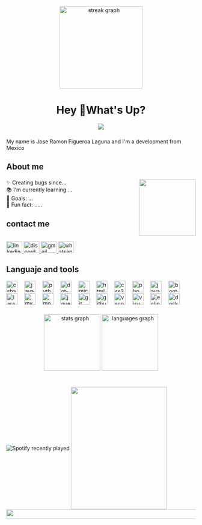 <div align="center">
  <img src="https://streak-stats.demolab.com?user=sonder10&locale=en&mode=daily&theme=shadow-blue&hide_border=false&border_radius=5&order=3" height="220" alt="streak graph"  />
  <!img src="https://github-profile-trophy.vercel.app?username=sonder10&theme=dark&column=-1&row=1&margin-w=8&margin-h=8&no-bg=false&no-frame=false&order=4" height="150" alt="trophy graph"  />
</div>


<h1 align="center">Hey 👋What's Up? </h1>
<div align="center">
  <img src="https://visitor-badge.laobi.icu/badge?page_id=sonder10.sonder10&"  />
</div>

###

<p align="left">My name is Jose Ramon Figueroa Laguna and I'm a development from Mexico</p>

###

<h2 align="left">About me  </p></h2>
<p align="left">✨ Creating bugs since... <img align="right" height="150"src="https://media.giphy.com/media/v1.Y2lkPWVjZjA1ZTQ3ZnU1OWU1a2tvOXlmaTh3YnFteDJneGVsMDMzNXBuNHoydWVkdzgxNiZlcD12MV9naWZzX3NlYXJjaCZjdD1n/25Itcrcuwkyq3ohubJ/giphy.gif" /><br>
  📚 I'm currently learning ...<br>
  🎯 Goals: ...<br>
  🎲 Fun fact: .....
 <p/>

<h2 align="left">contact me</h2>
<br clear="both">

<div align="left">

  <a href="https://www.linkedin.com/in/jose-ramon-figueroa-laguna-70769720b/">
  <img src="https://raw.githubusercontent.com/maurodesouza/profile-readme-generator/master/src/assets/icons/social/linkedin/default.svg" width="42" height="30" alt="linkedin logo"  link=google.com/>
  </a>
  
  <a href="https://discordapp.com/users/523706909400760321">
  <img src="https://raw.githubusercontent.com/maurodesouza/profile-readme-generator/master/src/assets/icons/social/discord/default.svg" width="42" height="30" alt="discord logo"  />
  </a>
  
  <a href="https://mail.google.com/mail/?view=cm&fs=1&to=Joss.10584@gmail.com" target="_blank">
  <img src="https://raw.githubusercontent.com/maurodesouza/profile-readme-generator/master/src/assets/icons/social/gmail/default.svg" width="42" height="30" alt="gmail logo"  />
  </a>
  
  <a href="https://wa.me/528136846159?text=Hola">
   <img src="https://raw.githubusercontent.com/maurodesouza/profile-readme-generator/master/src/assets/icons/social/whatsapp/default.svg" width="42" height="30" alt="whatsapp logo"  />
    </a>
</div>

###

<h2 align="left">Languaje and tools</h2>
<div align="left">
  <img src="https://skillicons.dev/icons?i=cs" height="30" alt="csharp logo"  />
  <img width="10" />
  <img src="https://cdn.jsdelivr.net/gh/devicons/devicon/icons/java/java-original.svg" height="30" alt="java logo"  />
  <img width="10" />
  <img src="https://cdn.jsdelivr.net/gh/devicons/devicon/icons/python/python-original.svg" height="30" alt="python logo"  />
  <img width="10" />
  <img src="https://skillicons.dev/icons?i=dotnet" height="30" alt="dot-net logo"  />
  <img width="10" />
  <img src="https://cdn.jsdelivr.net/gh/devicons/devicon/icons/microsoftsqlserver/microsoftsqlserver-plain.svg" height="30" alt="microsoftsqlserver logo"  />
  <img width="10" />
  <img src="https://skillicons.dev/icons?i=html" height="30" alt="html5 logo"  />
  <img width="10" />
  <img src="https://skillicons.dev/icons?i=css" height="30" alt="css3 logo"  />
  <img width="10" />
  <img src="https://cdn.jsdelivr.net/gh/devicons/devicon/icons/php/php-original.svg" height="30" alt="php logo"  />
  <img width="10" />
  <img src="https://cdn.simpleicons.org/javascript/F7DF1E" height="30" alt="javascript logo"  />
  <img width="10" />
  <img src="https://skillicons.dev/icons?i=bootstrap" height="30" alt="bootstrap logo"  />
  <img width="10" />
  <img src="https://cdn.jsdelivr.net/gh/devicons/devicon/icons/laravel/laravel-original.svg" height="30" alt="laravel logo"  />
  <img width="10" />
  <img src="https://cdn.jsdelivr.net/gh/devicons/devicon/icons/mysql/mysql-original.svg" height="30" alt="mysql logo"  />
  <img width="10" />
  <img src="https://skillicons.dev/icons?i=mongodb" height="30" alt="mongodb logo"  />
  <img width="10" />
  <img src="https://skillicons.dev/icons?i=jquery" height="30" alt="jquery logo"  />
  <img width="10" />
  <img src="https://skillicons.dev/icons?i=git" height="30" alt="git logo"  />
  <img width="10" />
  <img src="https://cdn.jsdelivr.net/gh/devicons/devicon/icons/github/github-original.svg" height="30" alt="github logo"  />
  <img width="10" />
  <img src="https://cdn.jsdelivr.net/gh/devicons/devicon/icons/vscode/vscode-original.svg" height="30" alt="vscode logo"  />
  <img width="10" />
  <img src="https://cdn.jsdelivr.net/gh/devicons/devicon/icons/visualstudio/visualstudio-plain.svg" height="30" alt="visualstudio logo"  />
  <img width="10" />
  <img src="https://skillicons.dev/icons?i=eclipse" height="30" alt="eclipseide logo"  />
  <img width="10" />
  <img src="https://skillicons.dev/icons?i=docker" height="30" alt="docker logo"  />
</div>

###
<div align="center">
  <img src="https://github-readme-stats.vercel.app/api?username=sonder10&hide_title=false&hide_rank=false&show_icons=true&include_all_commits=true&count_private=true&disable_animations=false&theme=shadow_blue&locale=en&hide_border=false" height="150" alt="stats graph"  />
  <img src="https://github-readme-stats.vercel.app/api/top-langs?username=sonder10&locale=en&hide_title=false&layout=compact&card_width=320&langs_count=5&theme=shadow_blue&hide_border=false" height="150" alt="languages graph"  />
</div>


###

<div align="center">
<!img src="https://github-profile-trophy.vercel.app?username=sonder10&theme=dark&column=-1&row=1&margin-w=8&margin-h=8&no-bg=false&no-frame=false&order=4" height="150" alt="trophy graph"  />
</div>
<br>



<div>

<img align="center" src="https://spotify-recently-played-readme.vercel.app/api?user=2245j2fjlvxewaixbokxgzzaq" alt="Spotify recently played"  />
<img align="center" height="325" width="255" src="https://media.giphy.com/media/v1.Y2lkPWVjZjA1ZTQ3cXYzNnRkcXVpMXdxeWRzdnVrajBqb2UyMGVucDdlaHU2ZTJyZHdscSZlcD12MV9naWZzX3JlbGF0ZWQmY3Q9Zw/mjGGSfMEHmAZ8mf41g/giphy.gif"  /> 
<img align="right" height="25" width="4000" src="https://media1.giphy.com/media/v1.Y2lkPTc5MGI3NjExYzE2bzlyYjl0NHc1M2Ztd2V6YmNib29zbmhkeGN4Yjk2Zm5lbXNubSZlcD12MV9pbnRlcm5hbF9naWZfYnlfaWQmY3Q9Zw/fyad3Zy4KPso5IzcL9/giphy.gif"  />

</div>

